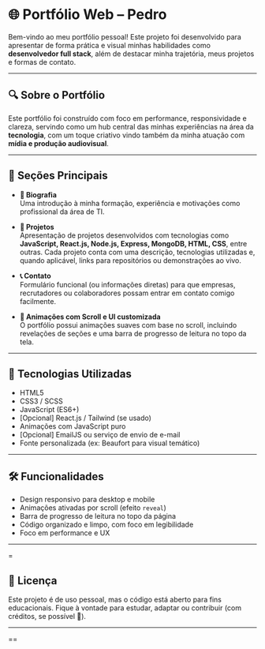 # 🌐 Portfólio Web – Pedro

Bem-vindo ao meu portfólio pessoal! Este projeto foi desenvolvido para apresentar de forma prática e visual minhas habilidades como **desenvolvedor full stack**, além de destacar minha trajetória, meus projetos e formas de contato.

---

## 🔍 Sobre o Portfólio

Este portfólio foi construído com foco em performance, responsividade e clareza, servindo como um hub central das minhas experiências na área da **tecnologia**, com um toque criativo vindo também da minha atuação com **mídia e produção audiovisual**.

---

## 📁 Seções Principais

- **🧠 Biografia**  
  Uma introdução à minha formação, experiência e motivações como profissional da área de TI.

- **💼 Projetos**  
  Apresentação de projetos desenvolvidos com tecnologias como **JavaScript, React.js, Node.js, Express, MongoDB, HTML, CSS**, entre outras. Cada projeto conta com uma descrição, tecnologias utilizadas e, quando aplicável, links para repositórios ou demonstrações ao vivo.

- **📞 Contato**  
  Formulário funcional (ou informações diretas) para que empresas, recrutadores ou colaboradores possam entrar em contato comigo facilmente.

- **🧩 Animações com Scroll e UI customizada**  
  O portfólio possui animações suaves com base no scroll, incluindo revelações de seções e uma barra de progresso de leitura no topo da tela.

---

## 🚀 Tecnologias Utilizadas

- HTML5
- CSS3 / SCSS
- JavaScript (ES6+)
- [Opcional] React.js / Tailwind (se usado)
- Animações com JavaScript puro
- [Opcional] EmailJS ou serviço de envio de e-mail
- Fonte personalizada (ex: Beaufort para visual temático)

---

## 🛠️ Funcionalidades

- Design responsivo para desktop e mobile
- Animações ativadas por scroll (efeito `reveal`)
- Barra de progresso de leitura no topo da página
- Código organizado e limpo, com foco em legibilidade
- Foco em performance e UX

---
=

## 📝 Licença

Este projeto é de uso pessoal, mas o código está aberto para fins educacionais. Fique à vontade para estudar, adaptar ou contribuir (com créditos, se possível 👑).

---

==

